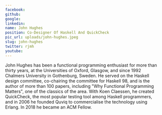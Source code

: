 ```yaml
---
facebook: 
github: 
google: 
linkedin: 
name: John Hughes
position: Co-Designer Of Haskell And QuickCheck
pic_url: uploads/john-hughes.jpeg
slug: john-hughes
twitter: rjmh
youtube: 
---
```

<p>John Hughes has been a functional programming enthusiast for more than thirty years, at the Universities of Oxford, Glasgow, and since 1992 Chalmers University in Gothenburg, Sweden. He served on the Haskell design committee, co-chairing the committee for Haskell 98, and is the author of more than 100 papers, including &quot;Why Functional Programming Matters&quot;, one of the classics of the area. With Koen Claessen, he created QuickCheck, the most popular testing tool among Haskell programmers, and in 2006 he founded Quviq to commercialise the technology using Erlang.&nbsp;In 2018 he became an ACM Fellow.</p>
